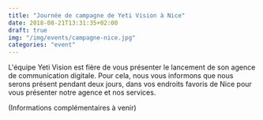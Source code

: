 ```yaml
---
title: "Journée de campagne de Yeti Vision à Nice"
date: 2018-08-21T13:31:35+02:00
draft: true
img: "/img/events/campagne-nice.jpg"
categories: "event"
---
```


L'équipe Yeti Vision est fière de vous présenter le lancement de son agence de communication digitale.
Pour cela, nous vous informons que nous serons présent pendant deux jours, dans vos endroits favoris de Nice pour vous présenter notre agence et nos services.

(Informations complémentaires à venir)